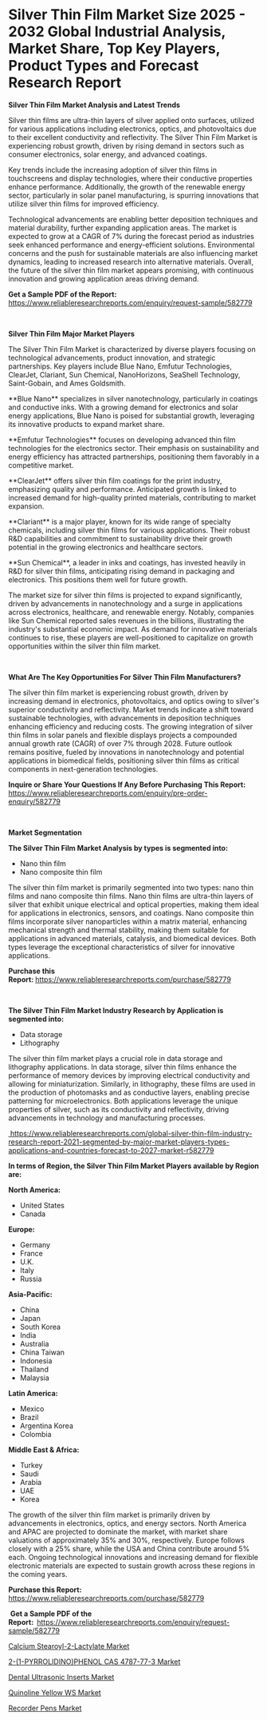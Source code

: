 <p><h1>Silver Thin Film Market Size 2025 - 2032 Global Industrial Analysis, Market Share, Top Key Players, Product Types and Forecast Research Report</h1></p><p><strong>Silver Thin Film Market Analysis and Latest Trends</strong></p>
<p><p>Silver thin films are ultra-thin layers of silver applied onto surfaces, utilized for various applications including electronics, optics, and photovoltaics due to their excellent conductivity and reflectivity. The Silver Thin Film Market is experiencing robust growth, driven by rising demand in sectors such as consumer electronics, solar energy, and advanced coatings.</p><p>Key trends include the increasing adoption of silver thin films in touchscreens and display technologies, where their conductive properties enhance performance. Additionally, the growth of the renewable energy sector, particularly in solar panel manufacturing, is spurring innovations that utilize silver thin films for improved efficiency. </p><p>Technological advancements are enabling better deposition techniques and material durability, further expanding application areas. The market is expected to grow at a CAGR of 7% during the forecast period as industries seek enhanced performance and energy-efficient solutions. Environmental concerns and the push for sustainable materials are also influencing market dynamics, leading to increased research into alternative materials. Overall, the future of the silver thin film market appears promising, with continuous innovation and growing application areas driving demand.</p></p>
<p><strong>Get a Sample PDF of the Report:&nbsp;</strong> <a href="https://www.reliableresearchreports.com/enquiry/request-sample/582779?utm_campaign=112&utm_medium=2&utm_source=Github&utm_content=ia&utm_term=23032025&utm_id=silver-thin-film">https://www.reliableresearchreports.com/enquiry/request-sample/582779</a></p>
<p>&nbsp;</p>
<p><strong>Silver Thin Film Major Market Players</strong></p>
<p><p>The Silver Thin Film Market is characterized by diverse players focusing on technological advancements, product innovation, and strategic partnerships. Key players include Blue Nano, Emfutur Technologies, ClearJet, Clariant, Sun Chemical, NanoHorizons, SeaShell Technology, Saint-Gobain, and Ames Goldsmith. </p><p>**Blue Nano** specializes in silver nanotechnology, particularly in coatings and conductive inks. With a growing demand for electronics and solar energy applications, Blue Nano is poised for substantial growth, leveraging its innovative products to expand market share. </p><p>**Emfutur Technologies** focuses on developing advanced thin film technologies for the electronics sector. Their emphasis on sustainability and energy efficiency has attracted partnerships, positioning them favorably in a competitive market.</p><p>**ClearJet** offers silver thin film coatings for the print industry, emphasizing quality and performance. Anticipated growth is linked to increased demand for high-quality printed materials, contributing to market expansion.</p><p>**Clariant** is a major player, known for its wide range of specialty chemicals, including silver thin films for various applications. Their robust R&D capabilities and commitment to sustainability drive their growth potential in the growing electronics and healthcare sectors.</p><p>**Sun Chemical**, a leader in inks and coatings, has invested heavily in R&D for silver thin films, anticipating rising demand in packaging and electronics. This positions them well for future growth.</p><p>The market size for silver thin films is projected to expand significantly, driven by advancements in nanotechnology and a surge in applications across electronics, healthcare, and renewable energy. Notably, companies like Sun Chemical reported sales revenues in the billions, illustrating the industry's substantial economic impact. As demand for innovative materials continues to rise, these players are well-positioned to capitalize on growth opportunities within the silver thin film market.</p></p>
<p>&nbsp;</p>
<p><strong>What Are The Key Opportunities For Silver Thin Film Manufacturers?</strong></p>
<p><p>The silver thin film market is experiencing robust growth, driven by increasing demand in electronics, photovoltaics, and optics owing to silver's superior conductivity and reflectivity. Market trends indicate a shift toward sustainable technologies, with advancements in deposition techniques enhancing efficiency and reducing costs. The growing integration of silver thin films in solar panels and flexible displays projects a compounded annual growth rate (CAGR) of over 7% through 2028. Future outlook remains positive, fueled by innovations in nanotechnology and potential applications in biomedical fields, positioning silver thin films as critical components in next-generation technologies.</p></p>
<p><strong>Inquire or Share Your Questions If Any Before Purchasing This Report:</strong> <a href="https://www.reliableresearchreports.com/enquiry/pre-order-enquiry/582779?utm_campaign=112&utm_medium=2&utm_source=Github&utm_content=ia&utm_term=23032025&utm_id=silver-thin-film">https://www.reliableresearchreports.com/enquiry/pre-order-enquiry/582779</a></p>
<p>&nbsp;</p>
<p><strong>Market Segmentation</strong></p>
<p><strong>The Silver Thin Film Market Analysis by types is segmented into:</strong></p>
<p><ul><li>Nano thin film</li><li>Nano composite thin film</li></ul></p>
<p><p>The silver thin film market is primarily segmented into two types: nano thin films and nano composite thin films. Nano thin films are ultra-thin layers of silver that exhibit unique electrical and optical properties, making them ideal for applications in electronics, sensors, and coatings. Nano composite thin films incorporate silver nanoparticles within a matrix material, enhancing mechanical strength and thermal stability, making them suitable for applications in advanced materials, catalysis, and biomedical devices. Both types leverage the exceptional characteristics of silver for innovative applications.</p></p>
<p><strong>Purchase this Report:&nbsp;</strong><a href="https://www.reliableresearchreports.com/purchase/582779?utm_campaign=112&utm_medium=2&utm_source=Github&utm_content=ia&utm_term=23032025&utm_id=silver-thin-film">https://www.reliableresearchreports.com/purchase/582779</a></p>
<p>&nbsp;</p>
<p><strong>The Silver Thin Film Market Industry Research by Application is segmented into:</strong></p>
<p><ul><li>Data storage</li><li>Lithography</li></ul></p>
<p><p>The silver thin film market plays a crucial role in data storage and lithography applications. In data storage, silver thin films enhance the performance of memory devices by improving electrical conductivity and allowing for miniaturization. Similarly, in lithography, these films are used in the production of photomasks and as conductive layers, enabling precise patterning for microelectronics. Both applications leverage the unique properties of silver, such as its conductivity and reflectivity, driving advancements in technology and manufacturing processes.</p></p>
<p><a href="https://www.reliableresearchreports.com/global-silver-thin-film-industry-research-report-2021-segmented-by-major-market-players-types-applications-and-countries-forecast-to-2027-market-r582779?utm_campaign=112&utm_medium=2&utm_source=Github&utm_content=ia&utm_term=23032025&utm_id=silver-thin-film">&nbsp;https://www.reliableresearchreports.com/global-silver-thin-film-industry-research-report-2021-segmented-by-major-market-players-types-applications-and-countries-forecast-to-2027-market-r582779</a></p>
<p><strong>In terms of Region, the Silver Thin Film Market Players available by Region are:</strong></p>
<p>
    <p> <strong> North America: </strong>
        <ul>
            <li>United States</li>
            <li>Canada</li>
        </ul>
        </p> 
    <p> <strong> Europe: </strong>
        <ul>
            <li>Germany</li>
            <li>France</li>
            <li>U.K.</li>
            <li>Italy</li>
            <li>Russia</li>
        </ul>
        </p> 
    <p> <strong> Asia-Pacific: </strong>
        <ul>
            <li>China</li>
            <li>Japan</li>
            <li>South Korea</li>
            <li>India</li>
            <li>Australia</li>
            <li>China Taiwan</li>
            <li>Indonesia</li>
            <li>Thailand</li>
            <li>Malaysia</li>
        </ul>
        </p> 
    <p> <strong> Latin America: </strong>
        <ul>
            <li>Mexico</li>
            <li>Brazil</li>
            <li>Argentina Korea</li>
            <li>Colombia</li>
        </ul>
        </p> 
    <p> <strong> Middle East & Africa: </strong>
        <ul>
            <li>Turkey</li>
            <li>Saudi</li>
            <li>Arabia</li>
            <li>UAE</li>
            <li>Korea</li>
        </ul>
    </p>
    </p>
<p><p>The growth of the silver thin film market is primarily driven by advancements in electronics, optics, and energy sectors. North America and APAC are projected to dominate the market, with market share valuations of approximately 35% and 30%, respectively. Europe follows closely with a 25% share, while the USA and China contribute around 5% each. Ongoing technological innovations and increasing demand for flexible electronic materials are expected to sustain growth across these regions in the coming years.</p></p>
<p><strong>Purchase this Report: </strong><a href="https://www.reliableresearchreports.com/purchase/582779?utm_campaign=112&utm_medium=2&utm_source=Github&utm_content=ia&utm_term=23032025&utm_id=silver-thin-film">https://www.reliableresearchreports.com/purchase/582779</a></p>
<p>&nbsp;<strong>Get a Sample PDF of the Report:&nbsp;&nbsp;</strong><a href="https://www.reliableresearchreports.com/enquiry/request-sample/582779?utm_campaign=112&utm_medium=2&utm_source=Github&utm_content=ia&utm_term=23032025&utm_id=silver-thin-film">https://www.reliableresearchreports.com/enquiry/request-sample/582779</a></p>
<p><strong></strong></p>
<p><p><a href="https://github.com/porstgowinjq/Market-Research-Report-List-1/blob/main/calcium-stearoyl-2-lactylate-market.md?utm_campaign=112&utm_medium=2&utm_source=Github&utm_content=ia&utm_term=23032025&utm_id=silver-thin-film">Calcium Stearoyl-2-Lactylate Market</a></p><p><a href="https://github.com/blauetrelawz/Market-Research-Report-List-1/blob/main/2-1-pyrrolidinophenol-cas-4787-77-3-market.md?utm_campaign=112&utm_medium=2&utm_source=Github&utm_content=ia&utm_term=23032025&utm_id=silver-thin-film">2-(1-PYRROLIDINO)PHENOL CAS 4787-77-3 Market</a></p><p><a href="https://github.com/gassmkalay/Market-Research-Report-List-1/blob/main/dental-ultrasonic-inserts-market.md?utm_campaign=112&utm_medium=2&utm_source=Github&utm_content=ia&utm_term=23032025&utm_id=silver-thin-film">Dental Ultrasonic Inserts Market</a></p><p><a href="https://github.com/amagloeaad54/Market-Research-Report-List-1/blob/main/quinoline-yellow-ws-market.md?utm_campaign=112&utm_medium=2&utm_source=Github&utm_content=ia&utm_term=23032025&utm_id=silver-thin-film">Quinoline Yellow WS Market</a></p><p><a href="https://github.com/ximensbisade/Market-Research-Report-List-1/blob/main/recorder-pens-market.md?utm_campaign=112&utm_medium=2&utm_source=Github&utm_content=ia&utm_term=23032025&utm_id=silver-thin-film">Recorder Pens Market</a></p></p>